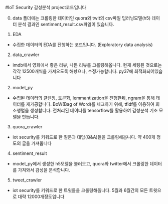 #IoT Security 감성분석 project코드입니다

0. data 폴더에는 
		크롤링한 데이터인 quora와 twit의 csv파일
		딥러닝모델(h5)
		데이터 분석 결과인 sentiment_result.csv파일이 있습니다. 


1. EDA 
- 수집한 데이터의 EDA를 진행하는 코드입니다. (Exploratory data analysis)


2. data_crawler
- imdb에서 영화에서 좋은 리뷰, 나쁜 리뷰를 크롤링해옵니다.
현재 세팅된 것으로는 각각 12500개씩을 가져오도록 해놨으나, 수정가능합니다.
py37에 최적화되어있습니다


2. model_py
- 수집된 데이터의 클렌징, 토큰화, lemmantization을 진행한뒤, ngram을 통해 데이터를 재가공합니다.
BoW(Bag of Word)를 체크하기 위해, tfidf를 이용하여 희소행렬을 생성합니다.
전처리된 데이터를 tensorflow를 활용하여 감성분석 기초 모델을 만듭니다.


3. quora_crawler
- iot security를 키워드로 한 질문과 대답(Q&A)들을 크롤링해옵니다. 약 400개 정도의 글을 가져옵니다


4. sentiment_result
- model_py에서 생성한 h5모델을 불러오고, quora와 twitter에서 크롤링한 데이터를 가져와서 감성을 분석합니다.


5. tweet_crawler
- iot security를 키워드로 한 트윗들을 크롤링해옵니다. 5월과 6월간의 모든 트윗으로 대략 12000개정도입니다